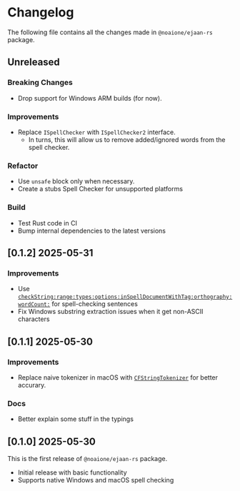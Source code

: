 # Changelog

The following file contains all the changes made in `@noaione/ejaan-rs` package.

## Unreleased
### Breaking Changes
- Drop support for Windows ARM builds (for now).

### Improvements
- Replace `ISpellChecker` with `ISpellChecker2` interface.
    - In turns, this will allow us to remove added/ignored words from the spell checker.

### Refactor
- Use `unsafe` block only when necessary.
- Create a stubs Spell Checker for unsupported platforms

### Build
- Test Rust code in CI
- Bump internal dependencies to the latest versions

## [0.1.2] 2025-05-31
### Improvements
- Use [`checkString:range:types:options:inSpellDocumentWithTag:orthography:wordCount:`](https://developer.apple.com/documentation/appkit/nsspellchecker/check(_:range:types:options:inspelldocumentwithtag:orthography:wordcount:)?language=objc) for spell-checking sentences
- Fix Windows substring extraction issues when it get non-ASCII characters

## [0.1.1] 2025-05-30
### Improvements
- Replace naive tokenizer in macOS with [`CFStringTokenizer`](https://developer.apple.com/documentation/corefoundation/cfstringtokenizercreate(_:_:_:_:_:)?language=objc) for better accurary.

### Docs
- Better explain some stuff in the typings

## [0.1.0] 2025-05-30
This is the first release of `@noaione/ejaan-rs` package.
- Initial release with basic functionality
- Supports native Windows and macOS spell checking
